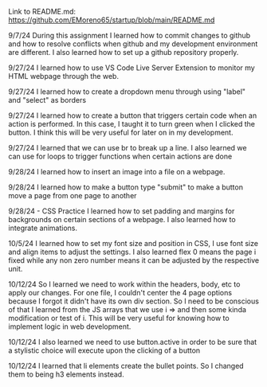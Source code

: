 Link to README.md: https://github.com/EMoreno65/startup/blob/main/README.md

9/7/24
During this assignment I learned how to commit changes to github and how to resolve conflicts when github and my development environment are different. 
I also learned how to set up a github repository properly.

9/27/24
I learned how to use VS Code Live Server Extension to monitor my HTML webpage through the web.

9/27/24
I learned how to create a dropdown menu through using "label" and "select" as borders

9/27/24
I learned how to create a button that triggers certain code when an action is performed. In this case, I taught it to turn green when I clicked the button. I think this will be very useful for later on in my development. 

9/27/24 
I learned that we can use br to break up a line. I also learned we can use for loops to trigger functions when certain actions are done

9/28/24
I learned how to insert an image into a file on a webpage.

9/28/24 
I learned how to make a button type "submit" to make a button move a page from one page to another

9/28/24 - CSS Practice
I learned how to set padding and margins for backgrounds on certain sections of a webpage. I also learned how to integrate animations. 

10/5/24
I learned how to set my font size and position in CSS, I use font size and align items to adjust the settings. I also learned flex 0 means the page i fixed while any non zero number means it can be adjusted by the respective unit. 

10/12/24
So I learned we need to work within the headers, body, etc to apply our changes. For one file, I couldn't center the 4 page options because I forgot it didn't have its own div section. So I need to be conscious of that
I learned from the JS arrays that we use i => and then some kinda modification or test of i. This will be very useful for knowing how to implement logic in web development. 

10/12/24
I also learned we need to use button.active in order to be sure that a stylistic choice will execute upon the clicking of a button

10/12/24
I learned that li elements create the bullet points. So I changed them to being h3 elements instead.
